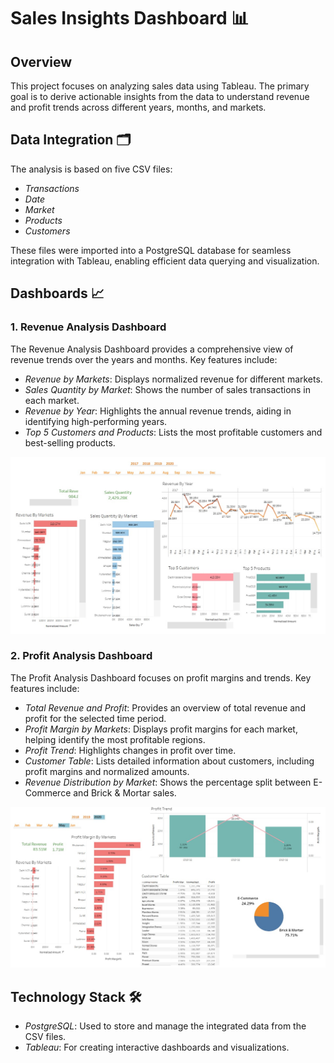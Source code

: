 
# Sales Insights Dashboard 📊

## Overview
This project focuses on analyzing sales data using Tableau. The primary goal is to derive actionable insights from the data to understand revenue and profit trends across different years, months, and markets.

## Data Integration 🗂
The analysis is based on five CSV files:
- *Transactions*
- *Date*
- *Market*
- *Products*
- *Customers*

These files were imported into a PostgreSQL database for seamless integration with Tableau, enabling efficient data querying and visualization.

## Dashboards 📈

### 1. Revenue Analysis Dashboard
The Revenue Analysis Dashboard provides a comprehensive view of revenue trends over the years and months. Key features include:
- *Revenue by Markets*: Displays normalized revenue for different markets.
- *Sales Quantity by Market*: Shows the number of sales transactions in each market.
- *Revenue by Year*: Highlights the annual revenue trends, aiding in identifying high-performing years.
- *Top 5 Customers and Products*: Lists the most profitable customers and best-selling products.

![Revenue Analysis Dashboard](/Images/ss1.jpg)

### 2. Profit Analysis Dashboard
The Profit Analysis Dashboard focuses on profit margins and trends. Key features include:
- *Total Revenue and Profit*: Provides an overview of total revenue and profit for the selected time period.
- *Profit Margin by Markets*: Displays profit margins for each market, helping identify the most profitable regions.
- *Profit Trend*: Highlights changes in profit over time.
- *Customer Table*: Lists detailed information about customers, including profit margins and normalized amounts.
- *Revenue Distribution by Market*: Shows the percentage split between E-Commerce and Brick & Mortar sales.

![Profit Analysis Dashboard](/Images/ss2.jpg)

## Technology Stack 🛠
- *PostgreSQL*: Used to store and manage the integrated data from the CSV files.
- *Tableau*: For creating interactive dashboards and visualizations.



